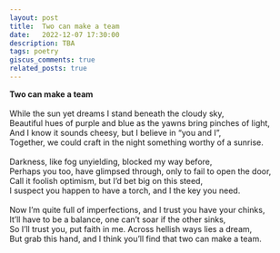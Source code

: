 ```yaml
---
layout: post
title:  Two can make a team
date:   2022-12-07 17:30:00
description: TBA
tags: poetry
giscus_comments: true
related_posts: true
---
```


<div class="poem">
<b>Two can make a team</b><br><br>While the sun yet dreams I stand beneath the cloudy sky,<br>Beautiful hues of purple and blue as the yawns bring pinches of light,<br>And I know it sounds cheesy, but I believe in “you and I”,<br>Together, we could craft in the night something worthy of a sunrise.<br><br>Darkness, like fog unyielding, blocked my way before,<br>Perhaps you too, have glimpsed through, only to fail to open the door,<br>Call it foolish optimism, but I’d bet big on this steed,<br>I suspect you happen to have a torch, and I the key you need.<br><br>Now I’m quite full of imperfections, and I trust you have your chinks,<br>It’ll have to be a balance, one can’t soar if the other sinks,<br>So I’ll trust you, put faith in me. Across hellish ways lies a dream,<br>But grab this hand, and I think you’ll find that two can make a team.</div>
